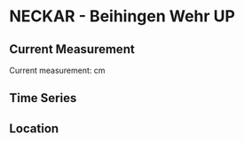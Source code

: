 # NECKAR - Beihingen Wehr UP

## Current Measurement

Current measurement: <Value topic="rivers/pegel-online/NECKAR/Beihingen-Wehr-UP/measurementValue"/> cm

## Time Series

<TimeSeries topic="rivers/pegel-online/NECKAR/Beihingen-Wehr-UP/measurementValue" period="week" />

## Location

<WorldMap>
  <Marker lat="48.943648898548425" lon="9.209620065693791" labelTopic="rivers/pegel-online/NECKAR/Beihingen-Wehr-UP/measurementValue" />
</WorldMap>
